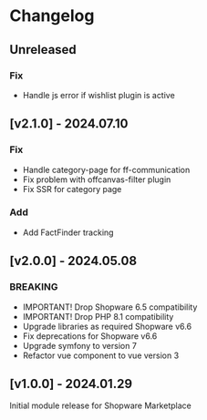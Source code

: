 # Changelog
## Unreleased
### Fix
- Handle js error if wishlist plugin is active

## [v2.1.0] - 2024.07.10
### Fix
- Handle category-page for ff-communication
- Fix problem with offcanvas-filter plugin
- Fix SSR for category page

### Add
- Add FactFinder tracking

## [v2.0.0] - 2024.05.08
### BREAKING
- IMPORTANT! Drop Shopware 6.5 compatibility
- IMPORTANT! Drop PHP 8.1 compatibility
- Upgrade libraries as required Shopware v6.6
- Fix deprecations for Shopware v6.6
- Upgrade symfony to version 7
- Refactor vue component to vue version 3

## [v1.0.0] - 2024.01.29
Initial module release for Shopware Marketplace
